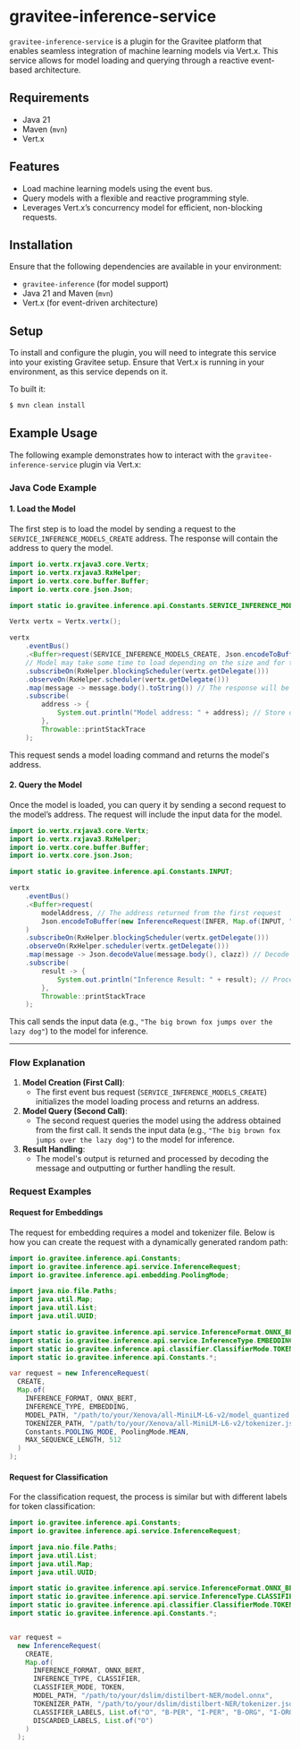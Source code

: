 # gravitee-inference-service

`gravitee-inference-service` is a plugin for the Gravitee platform that enables seamless integration of machine learning models via Vert.x. This service allows for model loading and querying through a reactive event-based architecture.

## Requirements

- Java 21
- Maven (`mvn`)
- Vert.x

## Features

- Load machine learning models using the event bus.
- Query models with a flexible and reactive programming style.
- Leverages Vert.x’s concurrency model for efficient, non-blocking requests.

## Installation

Ensure that the following dependencies are available in your environment:

- `gravitee-inference` (for model support)
- Java 21 and Maven (`mvn`)
- Vert.x (for event-driven architecture)

## Setup

To install and configure the plugin, you will need to integrate this service into your existing Gravitee setup. Ensure that Vert.x is running in your environment, as this service depends on it.

To built it:
```bash
$ mvn clean install
```

## Example Usage

The following example demonstrates how to interact with the `gravitee-inference-service` plugin via Vert.x:

### Java Code Example

#### 1. Load the Model

The first step is to load the model by sending a request to the `SERVICE_INFERENCE_MODELS_CREATE` address. The response will contain the address to query the model.

```java
import io.vertx.rxjava3.core.Vertx;
import io.vertx.rxjava3.RxHelper;
import io.vertx.core.buffer.Buffer;
import io.vertx.core.json.Json;

import static io.gravitee.inference.api.Constants.SERVICE_INFERENCE_MODELS_CREATE;

Vertx vertx = Vertx.vertx();

vertx
    .eventBus()
    .<Buffer>request(SERVICE_INFERENCE_MODELS_CREATE, Json.encodeToBuffer(request))
    // Model may take some time to load depending on the size and for the first time
    .subscribeOn(RxHelper.blockingScheduler(vertx.getDelegate()))
    .observeOn(RxHelper.scheduler(vertx.getDelegate()))
    .map(message -> message.body().toString()) // The response will be the model's address
    .subscribe(
        address -> {
            System.out.println("Model address: " + address); // Store or process the address
        },
        Throwable::printStackTrace
    );
```

This request sends a model loading command and returns the model's address.

#### 2. Query the Model

Once the model is loaded, you can query it by sending a second request to the model’s address. The request will include the input data for the model.

```java
import io.vertx.rxjava3.core.Vertx;
import io.vertx.rxjava3.RxHelper;
import io.vertx.core.buffer.Buffer;
import io.vertx.core.json.Json;

import static io.gravitee.inference.api.Constants.INPUT;

vertx
    .eventBus()
    .<Buffer>request(
        modelAddress, // The address returned from the first request
        Json.encodeToBuffer(new InferenceRequest(INFER, Map.of(INPUT, "The big brown fox jumps over the lazy dog")))
    )
    .subscribeOn(RxHelper.blockingScheduler(vertx.getDelegate()))
    .observeOn(RxHelper.scheduler(vertx.getDelegate()))
    .map(message -> Json.decodeValue(message.body(), clazz)) // Decode the result
    .subscribe(
        result -> {
            System.out.println("Inference Result: " + result); // Process or display the result
        },
        Throwable::printStackTrace
    );
```

This call sends the input data (e.g., `"The big brown fox jumps over the lazy dog"`) to the model for inference.

---

### Flow Explanation

1. **Model Creation (First Call)**:
    - The first event bus request (`SERVICE_INFERENCE_MODELS_CREATE`) initializes the model loading process and returns an address.
2. **Model Query (Second Call)**:
    - The second request queries the model using the address obtained from the first call. It sends the input data (e.g., `"The big brown fox jumps over the lazy dog"`) to the model for inference.
3. **Result Handling**:
    - The model's output is returned and processed by decoding the message and outputting or further handling the result.

### Request Examples

#### Request for Embeddings

The request for embedding requires a model and tokenizer file. Below is how you can create the request with a dynamically generated random path:

```java
import io.gravitee.inference.api.Constants;
import io.gravitee.inference.api.service.InferenceRequest;
import io.gravitee.inference.api.embedding.PoolingMode;

import java.nio.file.Paths;
import java.util.Map;
import java.util.List;
import java.util.UUID;

import static io.gravitee.inference.api.service.InferenceFormat.ONNX_BERT;
import static io.gravitee.inference.api.service.InferenceType.EMBEDDING;
import static io.gravitee.inference.api.classifier.ClassifierMode.TOKEN;
import static io.gravitee.inference.api.Constants.*;

var request = new InferenceRequest(
  CREATE,
  Map.of(
    INFERENCE_FORMAT, ONNX_BERT,
    INFERENCE_TYPE, EMBEDDING,
    MODEL_PATH, "/path/to/your/Xenova/all-MiniLM-L6-v2/model_quantized.onnx",
    TOKENIZER_PATH, "/path/to/your/Xenova/all-MiniLM-L6-v2/tokenizer.json",
    Constants.POOLING_MODE, PoolingMode.MEAN,
    MAX_SEQUENCE_LENGTH, 512
  )
);
```

#### Request for Classification

For the classification request, the process is similar but with different labels for token classification:

```java
import io.gravitee.inference.api.Constants;
import io.gravitee.inference.api.service.InferenceRequest;

import java.nio.file.Paths;
import java.util.List;
import java.util.Map;
import java.util.UUID;

import static io.gravitee.inference.api.service.InferenceFormat.ONNX_BERT;
import static io.gravitee.inference.api.service.InferenceType.CLASSIFIER;
import static io.gravitee.inference.api.classifier.ClassifierMode.TOKEN;
import static io.gravitee.inference.api.Constants.*;


var request =
  new InferenceRequest(
    CREATE,
    Map.of(
      INFERENCE_FORMAT, ONNX_BERT,
      INFERENCE_TYPE, CLASSIFIER,
      CLASSIFIER_MODE, TOKEN,
      MODEL_PATH, "/path/to/your/dslim/distilbert-NER/model.onnx",
      TOKENIZER_PATH, "/path/to/your/dslim/distilbert-NER/tokenizer.json",
      CLASSIFIER_LABELS, List.of("O", "B-PER", "I-PER", "B-ORG", "I-ORG", "B-LOC", "I-LOC", "B-MISC", "I-MISC"),
      DISCARDED_LABELS, List.of("O")
    )
  );
```